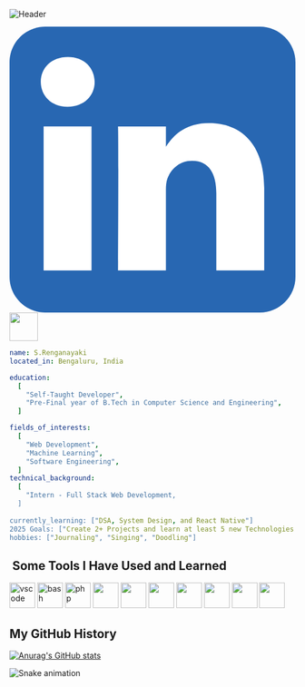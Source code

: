 ![Header](https://capsule-render.vercel.app/api?type=waving&height=280&color=0:000011,100:000000&text=Hey%20There!&fontSize=38)

<?xml version="1.0" ?><!DOCTYPE svg  PUBLIC '-//W3C//DTD SVG 1.1//EN'  'http://www.w3.org/Graphics/SVG/1.1/DTD/svg11.dtd'><svg height="100%" style="fill-rule:evenodd;clip-rule:evenodd;stroke-linejoin:round;stroke-miterlimit:2;" version="1.1" viewBox="0 0 512 512" width="100%" xml:space="preserve" xmlns="http://www.w3.org/2000/svg" xmlns:serif="http://www.serif.com/" xmlns:xlink="http://www.w3.org/1999/xlink"><g id="g5891"><path d="M512,64c0,-35.323 -28.677,-64 -64,-64l-384,0c-35.323,0 -64,28.677 -64,64l0,384c0,35.323 28.677,64 64,64l384,0c35.323,0 64,-28.677 64,-64l0,-384Z" id="background" style="fill:#2867b2;"/><g id="shapes"><rect height="257.962" id="rect11" style="fill:#fff;" width="85.76" x="61.053" y="178.667"/><path d="M104.512,54.28c-29.341,0 -48.512,19.29 -48.512,44.573c0,24.752 18.588,44.574 47.377,44.574l0.554,0c29.903,0 48.516,-19.822 48.516,-44.574c-0.555,-25.283 -18.611,-44.573 -47.935,-44.573Z" id="path13-0" style="fill:#fff;fill-rule:nonzero;"/><path d="M357.278,172.601c-45.49,0 -65.866,25.017 -77.276,42.589l0,-36.523l-85.738,0c1.137,24.197 0,257.961 0,257.961l85.737,0l0,-144.064c0,-7.711 0.554,-15.42 2.827,-20.931c6.188,-15.4 20.305,-31.352 43.993,-31.352c31.012,0 43.436,23.664 43.436,58.327l0,138.02l85.741,0l0,-147.93c0,-79.237 -42.305,-116.097 -98.72,-116.097Z" id="path15" style="fill:#fff;fill-rule:nonzero;"/></g></g></svg>
<a href="https://www.linkedin.com/in/s-renganayaki-9375a7254/">
  <img height="50" src="https://img.shields.io/badge/linkedin-%230077B5.svg?style=for-the-badge&logo=linkedin&logoColor=white"/>
</a>


```yaml
name: S.Renganayaki
located_in: Bengaluru, India

education:
  [
    "Self-Taught Developer",
    "Pre-Final year of B.Tech in Computer Science and Engineering",
  ]

fields_of_interests:
  [
    "Web Development",
    "Machine Learning",
    "Software Engineering",
  ]
technical_background:
  [
    "Intern - Full Stack Web Development,
  ]
  
currently_learning: ["DSA, System Design, and React Native"]
2025 Goals: ["Create 2+ Projects and learn at least 5 new Technologies."]
hobbies: ["Journaling", "Singing", "Doodling"]
```
<h2>&nbsp;Some Tools I Have Used and Learned</h2>
<p align="left">
<img src="https://cdn.jsdelivr.net/gh/devicons/devicon/icons/vscode/vscode-original.svg" alt="vscode" width="45" height="45"/>
<img src="https://cdn.jsdelivr.net/gh/devicons/devicon/icons/bash/bash-original.svg" alt="bash" width="45" height="45"/>
<img src="https://cdn.jsdelivr.net/gh/devicons/devicon/icons/php/php-original.svg" alt="php" width="45" height="45"/>
<img src="https://cdn.jsdelivr.net/gh/devicons/devicon@latest/icons/react/react-original.svg" width="45" height="45" />
<img src="https://cdn.jsdelivr.net/gh/devicons/devicon@latest/icons/html5/html5-original-wordmark.svg" width="45" height="45" />
<img src="https://cdn.jsdelivr.net/gh/devicons/devicon@latest/icons/css3/css3-original-wordmark.svg"width="45" height="45" />
<img src="https://cdn.jsdelivr.net/gh/devicons/devicon@latest/icons/bootstrap/bootstrap-original.svg"width="45" height="45" />
<img src="https://cdn.jsdelivr.net/gh/devicons/devicon@latest/icons/javascript/javascript-original.svg" width="45" height="45" />
<img src="https://cdn.jsdelivr.net/gh/devicons/devicon@latest/icons/java/java-original.svg"width="45" height="45" />
<img src="https://cdn.jsdelivr.net/gh/devicons/devicon@latest/icons/cplusplus/cplusplus-original.svg"width="45" height="45" />
</p>

<h2>My GitHub History</h2>

[![Anurag's GitHub stats](https://github-readme-stats.vercel.app/api?username=s-renganayaki7104)](https://github.com/anuraghazra/github-readme-stats)

![Snake animation](https://github.com/s-renganayaki7104/s-renganayaki7104/blob/output/github-contribution-grid-snake.svg)
